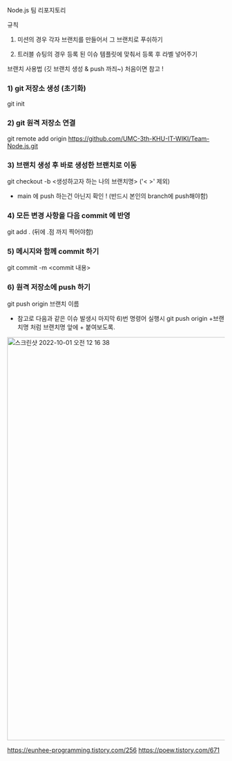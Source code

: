 Node.js 팀 리포지토리

규칙

1. 미션의 경우 각자 브랜치를 만들어서 그 브랜치로 푸쉬하기

2. 트러블 슈팅의 경우 등록 된 이슈 템플릿에 맞춰서 등록 후 라벨 넣어주기


브랜치 사용법 (깃 브랜치 생성 & push 까즤~) 처음이면 참고 !
### 1) git 저장소 생성 (초기화)
git init
### 2) git 원격 저장소 연결
git remote add origin https://github.com/UMC-3th-KHU-IT-WIKI/Team-Node.js.git
### 3) 브랜치 생성 후 바로 생성한 브랜치로 이동
git checkout -b <생성하고자 하는 나의 브랜치명> ('< >' 제외)
- main 에 push 하는건 아닌지 확인 ! (반드시 본인의 branch에 push해야함)
### 4) 모든 변경 사항을 다음 commit 에 반영
git add . (뒤에 .점 까지 찍어야함)
### 5) 메시지와 함께 commit 하기
git commit -m <commit 내용>
### 6) 원격 저장소에 push 하기
git push origin 브랜치 이름


+ 참고로 다음과 같은 이슈 발생시 마지막 6)번 명령어 실행시 git push origin +브랜치명 처럼 브랜치명 앞에 + 붙여보도록.

<img width="935" alt="스크린샷 2022-10-01 오전 12 16 38" src="https://user-images.githubusercontent.com/76617139/193302169-11ddd56c-13cb-44d5-85a3-dcfa8f9c10a7.png">

https://eunhee-programming.tistory.com/256
https://poew.tistory.com/671
